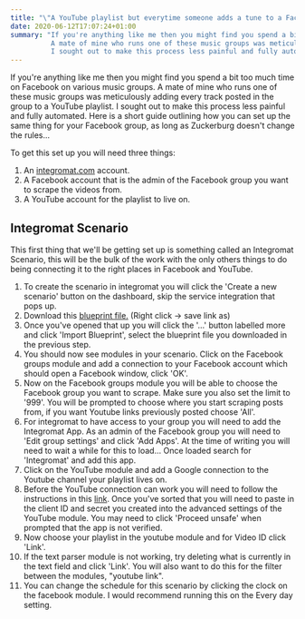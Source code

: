 ```yaml
---
title: "\"A YouTube playlist but everytime someone adds a tune to a Facebook group it updates too\""
date: 2020-06-12T17:07:24+01:00
summary: "If you're anything like me then you might find you spend a bit too much time on Facebook on various music groups.
          A mate of mine who runs one of these music groups was meticulously adding every track posted in the group to a YouTube playlist. 
          I sought out to make this process less painful and fully automated. Here is a short guide outlining how you can set up the same thing for your Facebook group, as long as Zuckerburg decides not to change the rules..."
---
```


If you're anything like me then you might find you spend a bit too much time on Facebook on various music groups.
A mate of mine who runs one of these music groups was meticulously adding every track posted in the group to a YouTube playlist. 
I sought out to make this process less painful and fully automated. Here is a short guide outlining how you can set up the same thing for your Facebook group, as long as Zuckerburg doesn't change the rules...

To get this set up you will need three things:
1. An [integromat.com](https://www.integromat.com/) account.
1. A Facebook account that is the admin of the Facebook group you want to scrape the videos from.
1. A YouTube account for the playlist to live on.

## Integromat Scenario

This first thing that we'll be getting set up is something called an Integromat Scenario, this will be the bulk of the work with the only others things to do being connecting it to the right places in Facebook and YouTube.

1. To create the scenario in integromat you will click the 'Create a new scenario' button on the dashboard, skip the service integration that pops up.
1. Download this [blueprint file.](/blueprint.json) (Right click -> save link as)
1. Once you've opened that up you will click the '...' button labelled more and click 'Import Blueprint', select the blueprint file you downloaded in the previous step.
1. You should now see modules in your scenario. Click on the Facebook groups module and add a connection to your Facebook account which should open a Facebook window, click 'OK'.
1. Now on the Facebook groups module you will be able to choose the Facebook group you want to scrape. Make sure you also set the limit to '999'. You will be prompted to choose where you start scraping posts from, if you want Youtube links previously posted choose 'All'.
1. For integromat to have access to your group you will need to add the Integromat App. As an admin of the Facebook group you will need to 'Edit group settings' and click 'Add Apps'. At the time of writing you will need to wait a while for this to load... Once loaded search for 'Integromat' and add this app.
1. Click on the YouTube module and add a Google connection to the Youtube channel your playlist lives on.
1. Before the YouTube connection can work you will need to follow the instructions in this [link](https://support.integromat.com/hc/en-us/articles/360025257393-Connecting-YouTube-to-Integromat-via-Google-OAuth-Client). Once you've sorted that you will need to paste in the client ID and secret you created into the advanced settings of the YouTube module. You may need to click 'Proceed unsafe' when prompted that the app is not verified.
1. Now choose your playlist in the youtube module and for Video ID click 'Link'.
1. If the text parser module is not working, try deleting what is currently in the text field and click 'Link'. You will also want to do this for the filter between the modules, "youtube link".
1. You can change the schedule for this scenario by clicking the clock on the facebook module. I would recommend running this on the Every day setting.